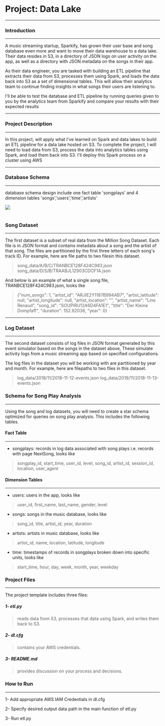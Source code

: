 # Project: Data Lake
---

### Introduction
---

A music streaming startup, Sparkify, has grown their user base and song database even more and want to move their data warehouse to a data lake. Their data resides in S3, in a directory of JSON logs on user activity on the app, as well as a directory with JSON metadata on the songs in their app.

As their data engineer, you are tasked with building an ETL pipeline that extracts their data from S3, processes them using Spark, and loads the data back into S3 as a set of dimensional tables. This will allow their analytics team to continue finding insights in what songs their users are listening to.

I'll be able to test the database and ETL pipeline by running queries given to you by the analytics team from Sparkify and compare your results with their expected results

---
### Project Description
---
In this project, will apply what I've learned on Spark and data lakes to build an ETL pipeline for a data lake hosted on S3. To complete the project, I will need to load data from S3, process the data into analytics tables using Spark, and load them back into S3. I'll deploy this Spark process on a cluster using AWS

---
### Database Schema
---
database schema design include one fact table 'songplays' and 4 dimension tables 'songs','users','time','artists'

<div id="5509420858776EA140403F6002DD6AE5ECB_1469"><div id="5509420858776EA140403F6002DD6AE5ECB_1469_robot"><a href="https://cloud.smartdraw.com/share.aspx/?pubDocShare=5509420858776EA140403F6002DD6AE5ECB" target="_blank"><img src="https://cloud.smartdraw.com/cloudstorage/5509420858776EA140403F6002DD6AE5ECB/preview2.png"></a></div></div><script src="https://cloud.smartdraw.com/plugins/html/js/sdjswidget_html.js" type="text/javascript"></script><script type="text/javascript">SDJS_Widget("5509420858776EA140403F6002DD6AE5ECB",1469,1,"");</script><br/>

### Song Dataset
---

The first dataset is a subset of real data from the Million Song Dataset. Each file is in JSON format and contains metadata about a song and the artist of that song. The files are partitioned by the first three letters of each song's track ID. For example, here are file paths to two filesin this dataset.
> song_data/A/B/C/TRANBCE128F424C983.json
song_data/D/S/B/TRAABJL12903CDCF1A.json

And below is an example of what a single song file, TRANBCE128F424C983.json, looks like

> {"num_songs": 1, "artist_id": "ARJIE2Y1187B994AB7", "artist_latitude": null, "artist_longitude": null, "artist_location": "", "artist_name": "Line Renaud", "song_id": "SOUPIRU12A6D4FA1E1", "title": "Der Kleine Dompfaff", "duration": 152.92036, "year": 0}
---

### Log Dataset 
---
The second dataset consists of log files in JSON format generated by this event simulator based on the songs in the dataset above, These simulate activity logs from a music streaming app based on specified configurations.

The log files in the dataset you will be working with are partitioned by year and month. For example, here are filepaths to two files in this dataset.
> log_data/2018/11/2018-11-12-events.json
log_data/2018/11/2018-11-13-events.json

### Schema for Song Play Analysis
---
Using the song and log datasets, you will need to create a star schema optimized for queries on song play analysis. This includes the following tables.

#### Fact Table
---

- songplays: records in log data associated with song plays i.e. records with page NextSong, looks like

>songplay_id, start_time, user_id, level, song_id, artist_id, session_id, location, user_agent

#### Dimension Tables
---

- users: users in the app, looks like

>user_id, first_name, last_name, gender, level

- songs: songs in the music database, looks like

>song_id, title, artist_id, year, duration

- artists: artists in music database, looks like

>artist_id, name, location, latitude, longitude

- time: timestamps of records in songplays broken down into specific units, looks like

>start_time, hour, day, week, month, year, weekday

### Project Files
---

The project template includes three files:

##### 1- etl.py 
> reads data from S3, processes that data using Spark, and writes them back to S3.

##### 2- dl.cfg 
> contains your AWS credentials.

##### 3- README.md 
> provides discussion on your process and decisions.

### How to Run
---
1- Add appropriate AWS IAM Credentials in dl.cfg

2- Specify desired output data path in the main function of etl.py

3- Run etl.py